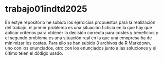 # trabajo01indtd2025

En estye repositorio he subido los ejercicios propuestos para la realización del trabajo, el primer problema es una situación ficticia en la que hay que aplicar criterios para obtener la decisión correcta para costes y beneficios y el segundo problema es una situación real en la que una emopresa ha de minimizar los costes.
Para ello se han subido 3 archivos de R Markdown, uno con los enunciados, otro con los enunciados junto a las soluciones y el último teien el dódigo usado.
